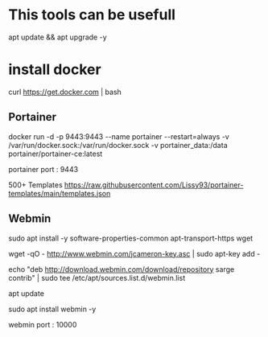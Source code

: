 # This tools can be usefull


apt update  && apt upgrade -y


# install docker

curl https://get.docker.com | bash

## Portainer

docker run -d -p 9443:9443 --name portainer --restart=always -v /var/run/docker.sock:/var/run/docker.sock -v portainer_data:/data portainer/portainer-ce:latest

portainer port : 9443

500+ Templates
https://raw.githubusercontent.com/Lissy93/portainer-templates/main/templates.json


## Webmin

sudo apt install -y software-properties-common apt-transport-https wget

wget -qO - http://www.webmin.com/jcameron-key.asc | sudo apt-key add -

echo "deb http://download.webmin.com/download/repository sarge contrib" | sudo tee /etc/apt/sources.list.d/webmin.list

apt update

sudo apt install webmin -y

webmin port : 10000
